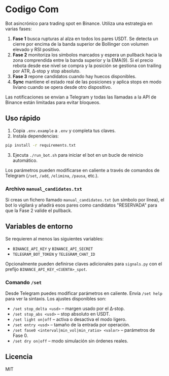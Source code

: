 # Codigo Com

Bot asincrónico para trading spot en Binance.  Utiliza una estrategia en varias fases:

1. **Fase 1** busca rupturas al alza en todos los pares USDT. Se detecta un
   cierre por encima de la banda superior de Bollinger con volumen elevado y RSI
   positivo.
2. **Fase 2** monitoriza los símbolos marcados y espera un pullback hacia la
   zona comprendida entre la banda superior y la EMA(9).  Si el precio rebota
   desde ese nivel se compra y la posición se gestiona con trailing por ATR,
   Δ‑stop y stop absoluto.
3. **Fase 3** repone candidatos cuando hay huecos disponibles.
4. **Sync** mantiene el estado real de las posiciones y aplica stops en modo
   liviano cuando se opera desde otro dispositivo.

Las notificaciones se envían a Telegram y todas las llamadas a la API de Binance
están limitadas para evitar bloqueos.

## Uso rápido

1. Copia `.env.example` a `.env` y completa tus claves.
2. Instala dependencias:

```bash
pip install -r requirements.txt
```

3. Ejecuta `./run_bot.sh` para iniciar el bot en un bucle de reinicio
automático.

Los parámetros pueden modificarse en caliente a través de comandos de Telegram
(`/set`, `/add`, `/elimina`, `/pausa`, etc.).

### Archivo `manual_candidates.txt`

Si creas un fichero llamado `manual_candidates.txt` (un símbolo por línea), el
bot lo vigilará y añadirá esos pares como candidatos "RESERVADA" para que la
Fase 2 valide el pullback.

## Variables de entorno

Se requieren al menos las siguientes variables:

- `BINANCE_API_KEY` y `BINANCE_API_SECRET`
- `TELEGRAM_BOT_TOKEN` y `TELEGRAM_CHAT_ID`

Opcionalmente pueden definirse claves adicionales para `signals.py` con el
prefijo `BINANCE_API_KEY_<CUENTA>_spot`.

### Comando `/set`

Desde Telegram puedes modificar parámetros en caliente. Envía `/set help` para
ver la sintaxis.  Los ajustes disponibles son:

- `/set stop_delta <usd>` – margen usado por el Δ‑stop.
- `/set stop_abs <usd>` – stop absoluto en USDT.
- `/set light on|off` – activa o desactiva el modo ligero.
- `/set entry <usd>` – tamaño de la entrada por operación.
- `/set fase0 <interval|min_vol|min_ratio> <valor>` – parámetros de Fase 0.
- `/set dry on|off` – modo simulación sin órdenes reales.

## Licencia

MIT

